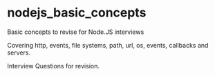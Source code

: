 # nodejs_basic_concepts
Basic concepts to revise for Node.JS interviews

Covering http,  events, file systems, path, url, os, events, callbacks and servers.

Interview Questions for revision.

